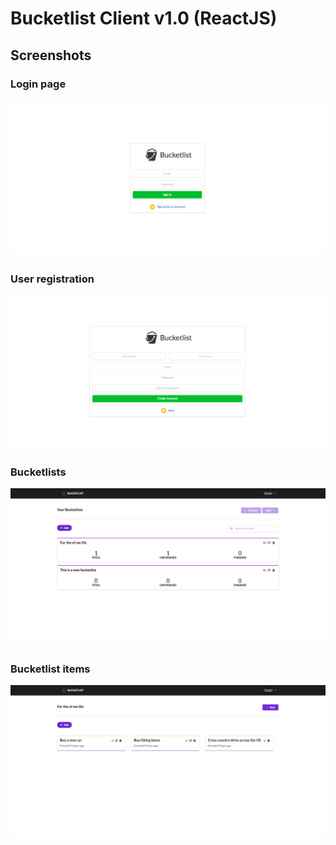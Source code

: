 # Bucketlist Client v1.0 (ReactJS)

## Screenshots

### Login page
![Login page](screenshots/login.png?raw=true "Login Page")

### User registration
![User registration page](screenshots/registration.png?raw=true "User registration Page")

### Bucketlists
![Bucketlists page](screenshots/bucketlists.png?raw=true "Bucketlist Page")

### Bucketlist items
![Bucketlist items page](screenshots/bucketlist_items.png?raw=true "Bucketlist items Page")